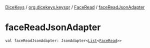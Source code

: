 [DiceKeys](../../index.md) / [org.dicekeys.keysqr](../index.md) / [FaceRead](index.md) / [faceReadJsonAdapter](./face-read-json-adapter.md)

# faceReadJsonAdapter

`val faceReadJsonAdapter: JsonAdapter<`[`List`](https://kotlinlang.org/api/latest/jvm/stdlib/kotlin.collections/-list/index.html)`<`[`FaceRead`](index.md)`>>`